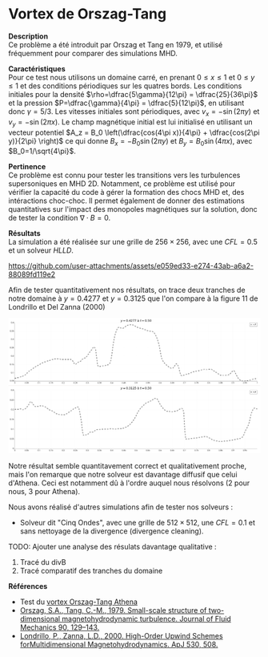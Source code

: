 # Vortex de Orszag-Tang

**Description**  
Ce problème a été introduit par Orszag et Tang en 1979, et utilisé fréquemment pour comparer des simulations MHD.

**Caractéristiques**  
Pour ce test nous utilisons un domaine carré, en prenant $0 \leq x \leq 1$ et $0 \leq y \leq 1$ et des conditions périodiques sur les quatres bords. Les conditions initiales pour la densité $\rho=\dfrac{5\gamma}{12\pi} = \dfrac{25}{36\pi}$ et la pression $P=\dfrac{\gamma}{4\pi} = \dfrac{5}{12\pi}$, en utilisant donc $\gamma=5/3$. Les vitesses initiales sont périodiques, avec $v_x = -\sin(2\pi y)$ et $v_y = -\sin(2\pi x)$. Le champ magnétique initial est lui initialisé en utilisant un vecteur potentiel $A_z = B_0 \left(\dfrac{cos(4\pi x)}{4\pi} + \dfrac{cos(2\pi y)}{2\pi} \right)$ ce qui donne $B_x = -B_0 \sin(2\pi y)$ et $B_y = B_0 \sin(4\pi x)$, avec $B_0=1/\sqrt{4\pi}$.

**Pertinence**  
Ce problème est connu pour tester les transitions vers les turbulences supersoniques en MHD 2D. Notamment, ce problème est utilisé pour vérifier la capacité du code à gérer la formation des chocs MHD et, des intéractions choc-choc. Il permet également de donner des estimations quantitatives sur l'impact des monopoles magnétiques sur la solution, donc de tester la condition $\nabla \cdot B = 0$.

**Résultats**  
La simulation a été réalisée sur une grille de $256 \times 256$, avec une $CFL=0.5$ et un solveur *HLLD*.

<https://github.com/user-attachments/assets/e059ed33-e274-43ab-a6a2-88089fd119e2>

Afin de tester quantitativement nos résultats, on trace deux tranches de notre domaine à $y=0.4277$ et $y=0.3125$ que l'on compare à la figure 11 de Londrillo et Del Zanna (2000)

![Slices along the domain](./orszag-tang_slice.png)

Notre résultat semble quantitavement correct et qualitativement proche, mais l'on remarque que notre solveur est davantage diffusif que celui d'Athena. Ceci est notamment dû à l'ordre auquel nous résolvons (2 pour nous, 3 pour Athena).

Nous avons réalisé d'autres simulations afin de tester nos solveurs :

- Solveur dit "Cinq Ondes", avec une grille de $512\times512$, une $CFL=0.1$ et sans nettoyage de la divergence (divergence cleaning).

TODO:
Ajouter une analyse des résulats davantage qualitative :

1. Tracé du divB
2. Tracé comparatif des tranches du domaine

**Références**  

- Test du [vortex Orszag-Tang Athena](https://www.astro.princeton.edu/~jstone/Athena/tests/orszag-tang/pagesource.html)
- [Orszag, S.A., Tang, C.-M., 1979. Small-scale structure of two-dimensional magnetohydrodynamic turbulence. Journal of Fluid Mechanics 90, 129–143.](https://doi.org/10.1017/S002211207900210X)
- [Londrillo, P., Zanna, L.D., 2000. High-Order Upwind Schemes forMultidimensional Magnetohydrodynamics. ApJ 530, 508.](https://doi.org/10.1086/308344)
